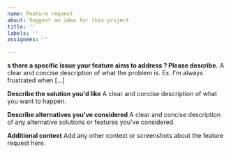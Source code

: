 ```yaml
---
name: Feature request
about: Suggest an idea for this project
title: ''
labels: ''
assignees: ''

---
```


**s there a specific issue your feature aims to address ? Please describe.**
A clear and concise description of what the problem is. Ex. I'm always frustrated when [...]

**Describe the solution you'd like**
A clear and concise description of what you want to happen.

**Describe alternatives you've considered**
A clear and concise description of any alternative solutions or features you've considered.

**Additional context**
Add any other context or screenshots about the feature request here.
